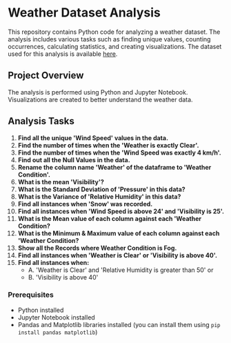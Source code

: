 # Weather Dataset Analysis

This repository contains Python code for analyzing a weather dataset. The analysis includes various tasks such as finding unique values, counting occurrences, calculating statistics, and creating visualizations. The dataset used for this analysis is available [here](https://github.com/abhijithds/Weather-Data-Analyisis/blob/main/weatherDataset.csv).

## Project Overview

The analysis is performed using Python and Jupyter Notebook. Visualizations are created to better understand the weather data.

## Analysis Tasks

1. **Find all the unique 'Wind Speed' values in the data.**
2. **Find the number of times when the 'Weather is exactly Clear'.**
3. **Find the number of times when the 'Wind Speed was exactly 4 km/h'.**
4. **Find out all the Null Values in the data.**
5. **Rename the column name 'Weather' of the dataframe to 'Weather Condition'.**
6. **What is the mean 'Visibility'?**
7. **What is the Standard Deviation of 'Pressure' in this data?**
8. **What is the Variance of 'Relative Humidity' in this data?**
9. **Find all instances when 'Snow' was recorded.**
10. **Find all instances when 'Wind Speed is above 24' and 'Visibility is 25'.**
11. **What is the Mean value of each column against each 'Weather Condition?**
12. **What is the Minimum & Maximum value of each column against each 'Weather Condition?**
13. **Show all the Records where Weather Condition is Fog.**
14. **Find all instances when 'Weather is Clear' or 'Visibility is above 40'.**
15. **Find all instances when:**
    - A. 'Weather is Clear' and 'Relative Humidity is greater than 50' or
    - B. 'Visibility is above 40'


### Prerequisites

- Python installed
- Jupyter Notebook installed
- Pandas and Matplotlib libraries installed (you can install them using `pip install pandas matplotlib`)

